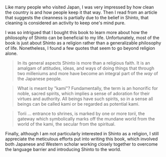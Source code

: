 Like many people who visited Japan, I was very impressed by how clean the country is and how people keep it that way. Then I read from an article that suggests the cleanness is partially due to the belief in Shinto, that cleaning is considered an activity to keep one's mind pure.

I was so intrigued that I bought this book to learn more about how the philosophy of Shinto can be beneficial to my life. Unfortunately, most of the book is just about Shinto as a religion rather than a generalizable philosophy of life. Nonetheless, I found a few quotes that seem to go beyond religion alone.

> In its general aspects Shinto is more than a religious faith. It is an amalgam of attitudes, ideas, and ways of doing things that through two milleniums and more have become an integral part of the *way* of the Japanese people.

> What is meant by "kami"? Fundamentally, the term is an honorific for noble, sacred spirits, which implies a sense of adoration for their virtues and authority. All beings have such spirits, so in a sense all beings can be called kami or be regarded as potential kami.

> Torii ... entrance to shrines, is marked by one or more *torii*, the gateway which symbolically marks off the mundane world from the world of the kami, the secular from the spiritual.

Finally, although I am not particularly interested in Shinto as a religion, I still appreciate the meticulous efforts put into writing this book, which involved both Japanese and Western scholar working closely together to overcome the language barrier and introducing Shinto to the world.